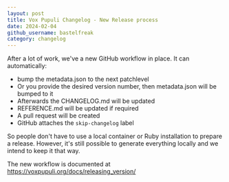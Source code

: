 ```yaml
---
layout: post
title: Vox Pupuli Changelog - New Release process
date: 2024-02-04
github_username: bastelfreak
category: changelog
---
```


After a lot of work, we've a new GitHub workflow in place.
It can automatically:

* bump the metadata.json to the next patchlevel
* Or you provide the desired version number, then metadata.json will be bumped to it
* Afterwards the CHANGELOG.md will be updated
* REFERENCE.md will be updated if required
* A pull request will be created
* GitHub attaches the `skip-changelog` label

So people don't have to use a local container or Ruby installation to prepare a release.
However, it's still possible to generate everything locally and we intend to keep it that way.

The new workflow is documented at https://voxpupuli.org/docs/releasing_version/
